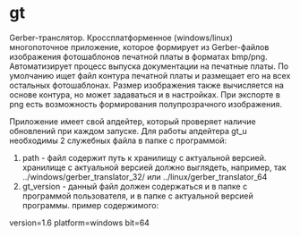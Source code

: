 # gt
Gerber-транслятор. Кроссплатформенное (windows/linux) многопоточное приложение, которое формирует из Gerber-файлов изображения фотошаблонов печатной платы в форматах bmp/png. Автоматизирует процесс выпуска документации на печатные платы.
По умолчанию ищет файл контура печатной платы и размещает его на всех остальных фотошаблонах. 
Размер изображения также вычисляется на основе контура, но может задаваться и в настройках.
При экспорте в png есть возможность формирования полупрозрачного изображения.

Приложение имеет свой апдейтер, который проверяет наличие обновлений при каждом запуске.
Для работы апдейтера gt_u необходимы 2 служебных файла в папке с программой:
1. path - файл содержит путь к хранилищу с актуальной версией. хранилище с
актуальной версией должно выглядеть, например, так ../windows/gerber_translator_32/
или ../linux/gerber_translator_64
2. gt_version - данный файл должен содержаться и в папке с программой пользователя,
и в папке с актуальной версией программы. пример содержимого:

version=1.6
platform=windows
bit=64
